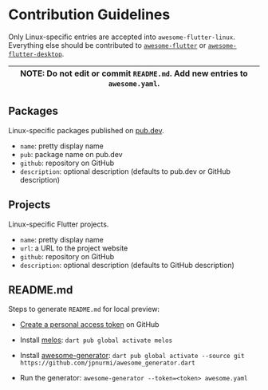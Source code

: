# Contribution Guidelines

Only Linux-specific entries are accepted into `awesome-flutter-linux`.<br/>Everything else should be contributed to [`awesome-flutter`](https://github.com/Solido/awesome-flutter) or [`awesome-flutter-desktop`](https://github.com/leanflutter/awesome-flutter-desktop).

| **NOTE:** Do not edit or commit `README.md`. Add new entries to `awesome.yaml`. |
|---|

## Packages

Linux-specific packages published on [pub.dev](https://pub.dev).

- `name`: pretty display name
- `pub`: package name on pub.dev
- `github`: repository on GitHub
- `description`: optional description (defaults to pub.dev or GitHub description)

## Projects

Linux-specific Flutter projects.

- `name`: pretty display name
- `url`: a URL to the project website
- `github`: repository on GitHub
- `description`: optional description (defaults to GitHub description)

## README.md

Steps to generate `README.md` for local preview:

- [Create a personal access token](https://docs.github.com/en/github/authenticating-to-github/keeping-your-account-and-data-secure/creating-a-personal-access-token) on GitHub
- Install [melos](https://melos.invertase.dev/):
  `dart pub global activate melos`
- Install [awesome-generator](https://melos.invertase.dev/):
  `dart pub global activate --source git https://github.com/jpnurmi/awesome_generator.dart`

- Run the generator: `awesome-generator --token=<token> awesome.yaml`
